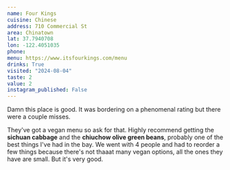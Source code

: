 ```yaml
---
name: Four Kings
cuisine: Chinese
address: 710 Commercial St
area: Chinatown
lat: 37.7940708
lon: -122.4051035
phone: 
menu: https://www.itsfourkings.com/menu
drinks: True
visited: "2024-08-04"
taste: 2
value: 2
instagram_published: False
---
```


Damn this place is good. It was bordering on a phenomenal rating but there were a couple misses.

They've got a vegan menu so ask for that. Highly recommend getting the **sichuan cabbage** and the **chiuchow olive green beans**, probably one of the best things I've had in the bay. We went with 4 people and had to reorder a few things because there's not thaaat many vegan options, all the ones they have are small. But it's very good.

